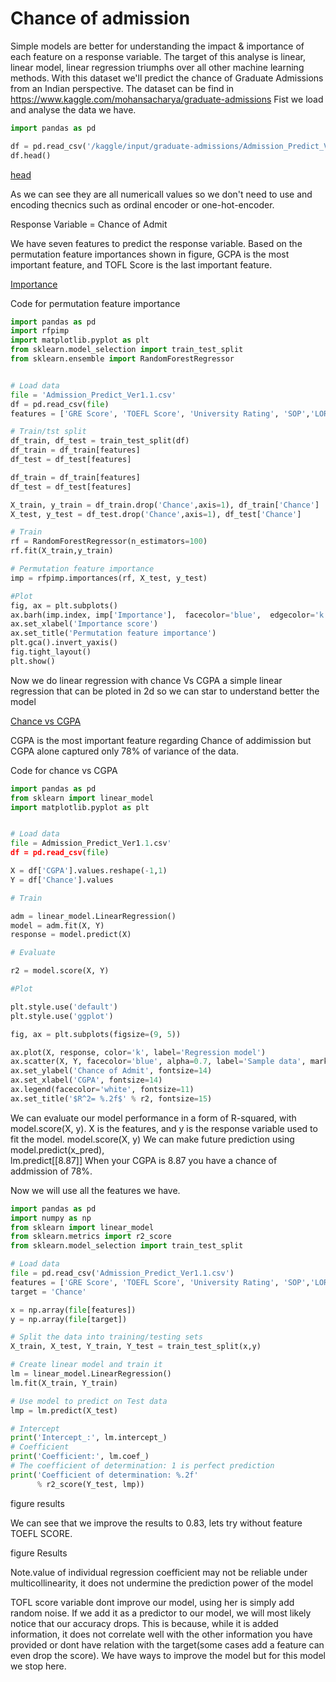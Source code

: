 # Chance of admission

Simple models are better for understanding the impact & importance of each feature on a response variable.
The target of this analyse is linear, linear model, linear regression triumphs over all other machine learning methods.
With this dataset we'll predict the chance of Graduate Admissions from an Indian perspective. The dataset can be find in https://www.kaggle.com/mohansacharya/graduate-admissions
Fist we load and analyse the data we have.




```python
import pandas as pd

df = pd.read_csv('/kaggle/input/graduate-admissions/Admission_Predict_Ver1.1.csv')
df.head()

```

[head](https://user-images.githubusercontent.com/83521233/122256502-8159be00-cea5-11eb-9ac5-49af270a9a20.png)

As we can see they are all numericall values so we don't need to use and encoding thecnics such as ordinal encoder
or one-hot-encoder. 

Response Variable = Chance of Admit

We have seven features to predict the response variable. Based on the permutation feature importances shown in figure, GCPA is the most important feature, and TOFL Score is the last important feature.

[Importance](https://user-images.githubusercontent.com/83521233/117573956-33d18080-b0b1-11eb-8ef3-62eeee7425d8.png)

Code for permutation feature importance


```python
import pandas as pd
import rfpimp
import matplotlib.pyplot as plt
from sklearn.model_selection import train_test_split
from sklearn.ensemble import RandomForestRegressor


# Load data
file = 'Admission_Predict_Ver1.1.csv'
df = pd.read_csv(file)
features = ['GRE Score', 'TOEFL Score', 'University Rating', 'SOP','LOR' , 'CGPA', 'Research','Chance' ]

# Train/tst split
df_train, df_test = train_test_split(df)
df_train = df_train[features]
df_test = df_test[features]

df_train = df_train[features]
df_test = df_test[features]

X_train, y_train = df_train.drop('Chance',axis=1), df_train['Chance']
X_test, y_test = df_test.drop('Chance',axis=1), df_test['Chance']

# Train
rf = RandomForestRegressor(n_estimators=100)
rf.fit(X_train,y_train)

# Permutation feature importance
imp = rfpimp.importances(rf, X_test, y_test)

#Plot
fig, ax = plt.subplots()
ax.barh(imp.index, imp['Importance'],  facecolor='blue',  edgecolor='k')
ax.set_xlabel('Importance score')
ax.set_title('Permutation feature importance')
plt.gca().invert_yaxis()
fig.tight_layout()
plt.show()
```

Now we do linear regression with chance Vs CGPA a simple linear regression that can be ploted in 2d so we can star to understand better the model



[Chance vs CGPA](https://user-images.githubusercontent.com/83521233/117573960-3df37f00-b0b1-11eb-8569-a10cd20cd0d3.png)

CGPA is the most important feature regarding Chance of addimission but CGPA alone captured only 78% of variance of the data.

Code for chance vs CGPA


```python
import pandas as pd
from sklearn import linear_model
import matplotlib.pyplot as plt


# Load data
file = Admission_Predict_Ver1.1.csv'
df = pd.read_csv(file)

X = df['CGPA'].values.reshape(-1,1)
Y = df['Chance'].values

# Train

adm = linear_model.LinearRegression()
model = adm.fit(X, Y)
response = model.predict(X)

# Evaluate

r2 = model.score(X, Y)

#Plot

plt.style.use('default')
plt.style.use('ggplot')

fig, ax = plt.subplots(figsize=(9, 5))

ax.plot(X, response, color='k', label='Regression model')
ax.scatter(X, Y, facecolor='blue', alpha=0.7, label='Sample data', marker='+' )
ax.set_ylabel('Chance of Admit', fontsize=14)
ax.set_xlabel('CGPA', fontsize=14)
ax.legend(facecolor='white', fontsize=11)
ax.set_title('$R^2= %.2f$' % r2, fontsize=15)
```

We can evaluate our model performance in a form of R-squared, with model.score(X, y). X is the features, and y is the response variable used to fit the model. model.score(X, y)
We can make future prediction using model.predict(x_pred),  
lm.predict[[8.87]] 
When your CGPA is 8.87 you have a chance of addmission of 78%.


Now we will use all the features we have.



```python
import pandas as pd
import numpy as np
from sklearn import linear_model
from sklearn.metrics import r2_score
from sklearn.model_selection import train_test_split

# Load data
file = pd.read_csv('Admission_Predict_Ver1.1.csv')
features = ['GRE Score', 'TOEFL Score', 'University Rating', 'SOP','LOR' , 'CGPA', 'Research', ]
target = 'Chance'

x = np.array(file[features])
y = np.array(file[target])

# Split the data into training/testing sets
X_train, X_test, Y_train, Y_test = train_test_split(x,y)

# Create linear model and train it
lm = linear_model.LinearRegression()
lm.fit(X_train, Y_train)

# Use model to predict on Test data
lmp = lm.predict(X_test)

# Intercept
print('Intercept_:', lm.intercept_)
# Coefficient
print('Coefficient:', lm.coef_)
# The coefficient of determination: 1 is perfect prediction
print('Coefficient of determination: %.2f'
      % r2_score(Y_test, lmp))
```

figure results

We can see that we improve the results to 0.83, lets try without feature TOEFL SCORE.

figure Results

Note.value of individual regression coefficient may not be reliable under multicollinearity, it does not undermine the prediction power of the model

TOFL score  variable dont improve our model, using her is simply add random noise. If we add it as a predictor to our model, we will most likely notice that our accuracy drops. This is because, while it is added information, it does not correlate well with the other information you have provided or dont have relation with the target(some cases add a feature can even drop the score).
We have ways to improve the model but for this model we stop here.



```python

```
